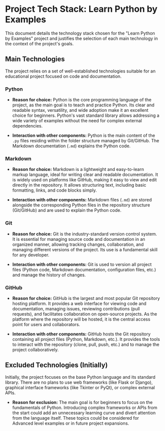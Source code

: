 # Project Tech Stack: Learn Python by Examples

This document details the technology stack chosen for the "Learn Python by Examples" project and justifies the selection of each main technology in the context of the project's goals.

## Main Technologies

The project relies on a set of well-established technologies suitable for an educational project focused on code and documentation.

### Python

- **Reason for choice:** Python is the core programming language of the project, as the main goal is to teach and practice Python. Its clear and readable syntax, versatility, and wide adoption make it an excellent choice for beginners. Python's vast standard library allows addressing a wide variety of examples without the need for complex external dependencies.

- **Interaction with other components:** Python is the main content of the `.py` files residing within the folder structure managed by Git/GitHub. The Markdown documentation (`.md`) explains the Python code.

### Markdown

- **Reason for choice:** Markdown is a lightweight and easy-to-learn markup language, ideal for writing clear and readable documentation. It is widely used on platforms like GitHub, making it easy to view and edit directly in the repository. It allows structuring text, including basic formatting, links, and code blocks simply.

- **Interaction with other components:** Markdown files (`.md`) are stored alongside the corresponding Python files in the repository structure (Git/GitHub) and are used to explain the Python code.

### Git

- **Reason for choice:** Git is the industry-standard version control system. It is essential for managing source code and documentation in an organized manner, allowing tracking changes, collaboration, and managing different versions of the project. Its use is a fundamental skill for any developer.

- **Interaction with other components:** Git is used to version all project files (Python code, Markdown documentation, configuration files, etc.) and manage the history of changes.

### GitHub

- **Reason for choice:** GitHub is the largest and most popular Git repository hosting platform. It provides a web interface for viewing code and documentation, managing issues, reviewing contributions (pull requests), and facilitates collaboration on open-source projects. As the platform where the repository will be hosted, it is the central access point for users and collaborators.

- **Interaction with other components:** GitHub hosts the Git repository containing all project files (Python, Markdown, etc.). It provides the tools to interact with the repository (clone, pull, push, etc.) and to manage the project collaboratively.

## Excluded Technologies (Initially)

Initially, the project focuses on the base Python language and its standard library. There are no plans to use web frameworks (like Flask or Django), graphical interface frameworks (like Tkinter or PyQt), or complex external APIs.

- **Reason for exclusion:** The main goal is for beginners to focus on the fundamentals of Python. Introducing complex frameworks or APIs from the start could add an unnecessary learning curve and divert attention from the language itself. These topics could be considered for Advanced level examples or in future project expansions.
